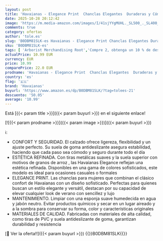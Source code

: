 ```yaml
---
layout: post
title: 'Havaianas - Elegance Print  Chanclas Elegantes  Duraderas y Cómodas  con Tiras Elegantes y Suela Antideslizante  Mujer'
date: 2025-10-28 20:12:42
image: 'https://m.media-amazon.com/images/I/41sjYYgMUHL._SL500_._SL400_.jpg'
comments: true
category: ofertas
author: 'tole.es'
slug: 'B0DBM81SLK-es Havaianas - Elegance Print Chanclas Elegantes Duraderas y...'
sku: 'B0DBM81SLK-es'
tags: [ 'Arborist Merchandising Root','Compre 2, obtenga un 10 % de descuento','Compre 2, obtenga un 10 % de descuento 2','Havaianas','Moda','Moda Mujer','Sandalias de dedo para mujer','Sandalias y chanclas para mujer','Self Service','Special Features Stores','Zapatos para mujer','c8538d25-3af9-48d3-aeff-5f3ce5572a36_0','c8538d25-3af9-48d3-aeff-5f3ce5572a36_1701','c8538d25-3af9-48d3-aeff-5f3ce5572a36_9001','chanclas','havaianas','🇪🇸', ]
actualPrice: 10.99 EUR
currency: EUR
price: 10.99
comparePrice: 22.0 EUR
prodname: 'Havaianas - Elegance Print  Chanclas Elegantes  Duraderas y Cómodas  con Tiras Elegantes y Suela Antideslizante  Mujer'
country: 'es'
flag: '🇪🇸'
brand: 'Havaianas'
buyurl: 'https://www.amazon.es/dp/B0DBM81SLK/?tag=tolees-21'
descuento: '50.05'
average: '10.99'
---
```


Está [{{< param title >}}]({{< param buyurl >}}) en el siguiente enlace!

[![{{< param prodname >}}]({{< param image >}})]({{< param buyurl >}})

ℹ️:

- CONFORT Y SEGURIDAD. El calzado ofrece ligereza, flexibilidad y un ajuste perfecto. Su suela de goma antideslizante asegura estabilidad, haciendo que cada paso sea cómodo y seguro durante todo el día
- ESTÉTICA REFINADA. Con tiras metálicas suaves y la suela superior con motivos de granos de arroz , las Havaianas Elegance reflejan una estética refinada. Disponibles en una gama de colores sofisticados, este modelo es ideal para ocasiones casuales o formales
- ELEGANCE PRINT. Las chanclas para mujeres que combinan el clásico confort de Havaianas con un diseño sofisticado. Perfectas para quienes buscan un estilo elegante y versátil, destacan por su capacidad de elevar cualquier look de verano con sencillez y lujo
- MANTENIMIENTO. Limpiar con una esponja suave humedecida en agua y jabón neutro. Evitar productos químicos y secar en un lugar aireado y a la sombra para conservar su forma, color y características originales
- MATERIALES DE CALIDAD. Fabricadas con materiales de alta calidad, como tiras de PVC y suela antideslizante de goma, garantizan durabilidad y resistencia

[🛒 Ver la oferta!!]({{< param buyurl >}})
{{<world>}}B0DBM81SLK{{</world>}}
